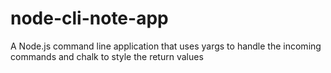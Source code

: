 # node-cli-note-app
A Node.js command line application that uses yargs to handle the incoming commands and chalk to style the return values
